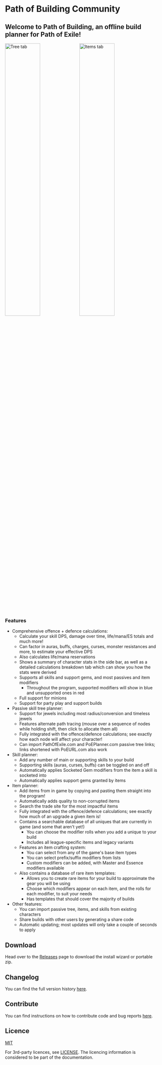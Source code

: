 # Path of Building Community
## Welcome to Path of Building, an offline build planner for Path of Exile!

<p float="middle">
  <img alt="Tree tab" src="https://github.com/user-attachments/assets/0826b7ab-84ba-440f-be52-2f216f13e75c" width="48%" />
  <img alt="Items tab" src="https://github.com/user-attachments/assets/e5af1326-7e22-43d8-ab12-aa5500da611a" width="48%" />
</p>

### Features
* Comprehensive offence + defence calculations:
  * Calculate your skill DPS, damage over time, life/mana/ES totals and much more!
  * Can factor in auras, buffs, charges, curses, monster resistances and more, to estimate your effective DPS
  * Also calculates life/mana reservations
  * Shows a summary of character stats in the side bar, as well as a detailed calculations breakdown tab which can show you how the stats were derived
  * Supports all skills and support gems, and most passives and item modifiers
    * Throughout the program, supported modifiers will show in blue and unsupported ones in red
  * Full support for minions
  * Support for party play and support builds
* Passive skill tree planner:
  * Support for jewels including most radius/conversion and timeless jewels
  * Features alternate path tracing (mouse over a sequence of nodes while holding shift, then click to allocate them all)
  * Fully integrated with the offence/defence calculations; see exactly how each node will affect your character!
  * Can import PathOfExile.com and PoEPlanner.com passive tree links; links shortened with PoEURL.com also work
* Skill planner:
  * Add any number of main or supporting skills to your build
  * Supporting skills (auras, curses, buffs) can be toggled on and off
  * Automatically applies Socketed Gem modifiers from the item a skill is socketed into
  * Automatically applies support gems granted by items
* Item planner:
  * Add items from in game by copying and pasting them straight into the program!
  * Automatically adds quality to non-corrupted items
  * Search the trade site for the most impactful items
  * Fully integrated with the offence/defence calculations; see exactly how much of an upgrade a given item is!
  * Contains a searchable database of all uniques that are currently in game (and some that aren't yet!)
    * You can choose the modifier rolls when you add a unique to your build
    * Includes all league-specific items and legacy variants
  * Features an item crafting system:
    * You can select from any of the game's base item types
    * You can select prefix/suffix modifiers from lists
    * Custom modifiers can be added, with Master and Essence modifiers available
  * Also contains a database of rare item templates:
    * Allows you to create rare items for your build to approximate the gear you will be using
    * Choose which modifiers appear on each item, and the rolls for each modifier, to suit your needs
    * Has templates that should cover the majority of builds
* Other features:
  * You can import passive tree, items, and skills from existing characters
  * Share builds with other users by generating a share code
  * Automatic updating; most updates will only take a couple of seconds to apply

## Download
Head over to the [Releases](https://github.com/PathOfBuildingCommunity/PathOfBuilding/releases) page to download the install wizard or portable zip.

## Changelog
You can find the full version history [here](CHANGELOG.md).

## Contribute
You can find instructions on how to contribute code and bug reports [here](CONTRIBUTING.md).

## Licence
[MIT](https://opensource.org/licenses/MIT)

For 3rd-party licences, see [LICENSE](LICENSE.md).
The licencing information is considered to be part of the documentation.
